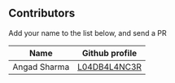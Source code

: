 ## Contributors
Add your name to the list below, and send a PR

| Name | Github profile | 
|:----:|:--------------:|
| Angad Sharma | [L04DB4L4NC3R](github.com/L04DB4L4NC3R) |